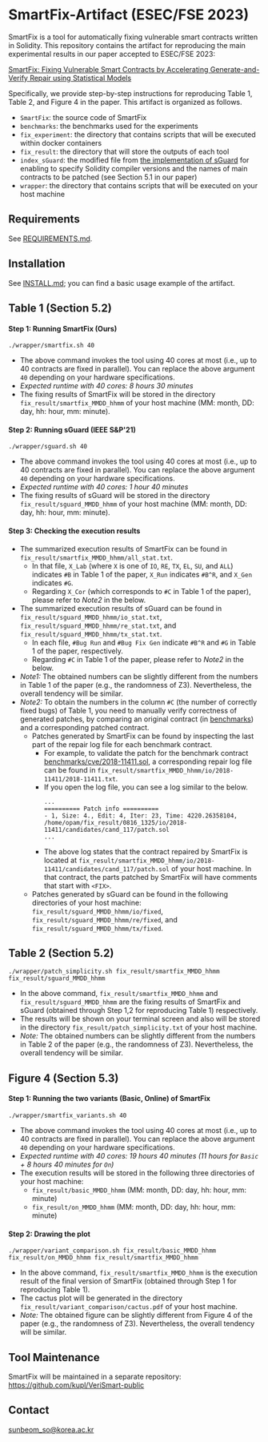 # SmartFix-Artifact (ESEC/FSE 2023)
SmartFix is a tool for automatically fixing vulnerable smart contracts written in Solidity.
This repository contains the artifact for reproducing the main experimental results in our paper accepted to ESEC/FSE 2023:

[SmartFix: Fixing Vulnerable Smart Contracts by Accelerating Generate-and-Verify Repair using Statistical Models](./paper.pdf)

Specifically, we provide step-by-step instructions for reproducing Table 1, Table 2, and Figure 4 in the paper.
This artifact is organized as follows.
* ``SmartFix``: the source code of SmartFix
* ``benchmarks``: the benchmarks used for the experiments
* ``fix_experiment``: the directory that contains scripts that will be executed within docker containers
* ``fix_result``: the directory that will store the outputs of each tool
* ``index_sGuard``: the modified file from [the implementation of sGuard](https://github.com/duytai/sGuard/tree/643c5f67f21d5a433965218a84ce407d93ccdc23) for enabling to specify Solidity compiler versions and the names of main contracts to be patched (see Section 5.1 in our paper)
* ``wrapper``: the directory that contains scripts that will be executed on your host machine 

## Requirements
See [REQUIREMENTS.md](./REQUIREMENTS.md).

## Installation
See [INSTALL.md](./INSTALL.md); you can find a basic usage example of the artifact.

## Table 1 (Section 5.2)

#### Step 1: Running SmartFix (Ours)
```
./wrapper/smartfix.sh 40
```
* The above command invokes the tool using 40 cores at most (i.e., up to 40 contracts are fixed in parallel). You can replace the above argument ``40`` depending on your hardware specifications.
* *Expected runtime with 40 cores: 8 hours 30 minutes*
* The fixing results of SmartFix will be stored in the directory ``fix_result/smartfix_MMDD_hhmm`` of your host machine (MM: month, DD: day, hh: hour, mm: minute).

#### Step 2: Running sGuard (IEEE S&P'21)
```
./wrapper/sguard.sh 40
```
* The above command invokes the tool using 40 cores at most (i.e., up to 40 contracts are fixed in parallel). You can replace the above argument ``40`` depending on your hardware specifications.
* *Expected runtime with 40 cores: 1 hour 40 minutes*
* The fixing results of sGuard will be stored in the directory ``fix_result/sguard_MMDD_hhmm`` of your host machine (MM: month, DD: day, hh: hour, mm: minute).

#### Step 3: Checking the execution results
* The summarized execution results of SmartFix can be found in ``fix_result/smartfix_MMDD_hhmm/all_stat.txt``.
  * In that file, ``X_Lab`` (where ``X`` is one of ``IO``, ``RE``, ``TX``, ``EL``, ``SU``, and ``ALL``) indicates ``#B`` in Table 1 of the paper, ``X_Run`` indicates ``#B^R``, and ``X_Gen`` indicates ``#G``.
  * Regarding ``X_Cor`` (which corresponds to ``#C`` in Table 1 of the paper), please refer to *Note2* in the below.
* The summarized execution results of sGuard can be found in ``fix_result/sguard_MMDD_hhmm/io_stat.txt``, ``fix_result/sguard_MMDD_hhmm/re_stat.txt``, and ``fix_result/sguard_MMDD_hhmm/tx_stat.txt``.
  * In each file, ``#Bug Run`` and ``#Bug Fix Gen`` indicate ``#B^R`` and ``#G`` in Table 1 of the paper, respectively.
  * Regarding ``#C`` in Table 1 of the paper, please refer to *Note2* in the below.
* *Note1:* The obtained numbers can be slightly different from the numbers in Table 1 of the paper (e.g., the randomness of Z3). Nevertheless, the overall tendency will be similar. 
* *Note2:* To obtain the numbers in the column ``#C`` (the number of correctly fixed bugs) of Table 1, you need to manually verify correctness of generated patches, by comparing an original contract (in [benchmarks](./benchmarks)) and a corresponding patched contract.
  * Patches generated by SmartFix can be found by inspecting the last part of the repair log file for each benchmark contract.
    * For example, to validate the patch for the benchmark contract [benchmarks/cve/2018-11411.sol](./benchmarks/cve/2018-11411.sol), a corresponding repair log file can be found in ``fix_result/smartfix_MMDD_hhmm/io/2018-11411/2018-11411.txt``.
    * If you open the log file, you can see a log similar to the below.
      ```
      ...
      ========== Patch info ==========
      - 1, Size: 4., Edit: 4, Iter: 23, Time: 4220.26358104, /home/opam/fix_result/0816_1325/io/2018-11411/candidates/cand_117/patch.sol
      ...      
      ```
    * The above log states that the contract repaired by SmartFix is located at ``fix_result/smartfix_MMDD_hhmm/io/2018-11411/candidates/cand_117/patch.sol`` of your host machine. In that contract, the parts patched by SmartFix will have comments that start with ``<FIX>``.
  * Patches generated by sGuard can be found in the following directories of your host machine: ``fix_result/sguard_MMDD_hhmm/io/fixed``, ``fix_result/sguard_MMDD_hhmm/re/fixed``, and ``fix_result/sguard_MMDD_hhmm/tx/fixed``.

## Table 2 (Section 5.2)
```
./wrapper/patch_simplicity.sh fix_result/smartfix_MMDD_hhmm fix_result/sguard_MMDD_hhmm
```
* In the above command, ``fix_result/smartfix_MMDD_hhmm`` and ``fix_result/sguard_MMDD_hhmm`` are the fixing results of SmartFix and sGuard (obtained through Step 1,2 for reproducing Table 1) respectively.
* The results will be shown on your terminal screen and also will be stored in the directory ``fix_result/patch_simplicity.txt`` of your host machine.
* *Note:* The obtained numbers can be slightly different from the numbers in Table 2 of the paper (e.g., the randomness of Z3). Nevertheless, the overall tendency will be similar.

## Figure 4 (Section 5.3)
#### Step 1: Running the two variants (Basic, Online) of SmartFix
```
./wrapper/smartfix_variants.sh 40
```
* The above command invokes the tool using 40 cores at most (i.e., up to 40 contracts are fixed in parallel). You can replace the above argument ``40`` depending on your hardware specifications.
* *Expected runtime with 40 cores: 19 hours 40 minutes (11 hours for ``Basic`` + 8 hours 40 minutes for ``On``)*
* The execution results will be stored in the following three directories of your host machine:
  * ``fix_result/basic_MMDD_hhmm`` (MM: month, DD: day, hh: hour, mm: minute)
  * ``fix_result/on_MMDD_hhmm`` (MM: month, DD: day, hh: hour, mm: minute)

#### Step 2: Drawing the plot
```
./wrapper/variant_comparison.sh fix_result/basic_MMDD_hhmm fix_result/on_MMDD_hhmm fix_result/smartfix_MMDD_hhmm
```
* In the above command, ``fix_result/smartfix_MMDD_hhmm`` is the execution result of the final version of SmartFix (obtained through Step 1 for reproducing Table 1).
* The cactus plot will be generated in the directory ``fix_result/variant_comparison/cactus.pdf`` of your host machine.
* *Note:* The obtained figure can be slightly different from Figure 4 of the paper (e.g., the randomness of Z3). Nevertheless, the overall tendency will be similar.

## Tool Maintenance
SmartFix will be maintained in a separate repository: https://github.com/kupl/VeriSmart-public

## Contact
sunbeom_so@korea.ac.kr
